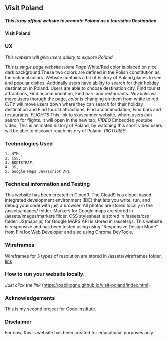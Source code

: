 ## Visit Poland

##### This is my offical website to promote Poland as a touristics Destination. #####

#### Visit Poland ####

### UX

*This website will give users ability to explore Poland*

*This is single page website* 
*Home Page* White/Red color is placed on nice dark background.These two colors are defined in the Polish constitution as the national colors.
 Website contains a bit of history of Poland,places to see and popular dishes. Addtinally users have ability to search for their holiday destination in Poland. 
 Users are able to choose destination city, Find tourist attractions, Find accommodation, Find bars and restaurants.
*Nav links* will move users thorugh the page, *color* is changing on them from white to red.
*CITY* will move users down where they can search for their holiday destination and Find tourist attractions, Find accommodation, Find bars and restaurants.
*FLIGHTS* This link to skyscanner website, where users can search for flights. It will open in the new tab.
*VIDEO* Embedded youtube video, This is animated history of Poland, by watching this short video users will be able to discover reach history of Poland. 
*PICTURES* 
### Technologies Used

    1. HTML,
    2. CSS,
    3. BOOTSTRAP,
    4. JS,
    5. Google Maps Javascript API.
    
### Technical information and Testing

This website has been created in Cloud9. The Cloud9 is a cloud-based integrated development environment (IDE) that lets you write, run, and debug your code with just a browser.
All photos are stored locally in the /assets/images/ folder.
Markers for Google maps are stored in /aasets/images/markers filder.
CSS stylesheet is stored in /assets/css folder.
JS(maps.js) for Google MAPS API is stored in /assets/js.
This website is responsive and has been tested using using "Responsive Design Mode" from Firefox Web Developer and also using Chrome DevTools.

### Wireframes

Wireframes for 3 types of resolution are stored in /assets/wireframes folder,  [link](/assets/wireframes)


### How to run your website locally.

*Just click the link*
(https://pablitognu.github.io/visit-poland/index.html)


### Acknowledgements

This is my second project for Code Institute. 

### Disclaimer

For now, this is website has been created for educational purposes only.